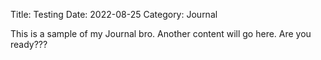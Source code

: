 Title: Testing 
Date: 2022-08-25
Category: Journal


This is a sample of my Journal bro.
Another content will go here.
Are you ready???